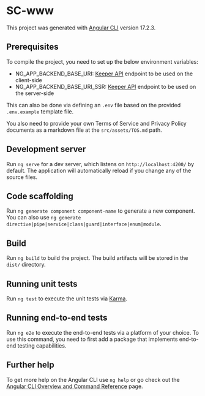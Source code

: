 # SC-www

This project was generated with [Angular CLI](https://github.com/angular/angular-cli) version 17.2.3.

## Prerequisites

To compile the project, you need to set up the below environment variables:

- NG_APP_BACKEND_BASE_URI: [Keeper API](https://github.com/SpareCores/sc-keeper) endpoint to be used on the client-side
- NG_APP_BACKEND_BASE_URI_SSR: [Keeper API](https://github.com/SpareCores/sc-keeper) endpoint to be used on the server-side

This can also be done via defining an `.env` file based on the provided `.env.example` template file.

You also need to provide your own Terms of Service and Privacy Policy documents as a markdown file at the `src/assets/TOS.md` path.

## Development server

Run `ng serve` for a dev server, which listens on `http://localhost:4200/` by default.
The application will automatically reload if you change any of the source files.

## Code scaffolding

Run `ng generate component component-name` to generate a new component.
You can also use `ng generate directive|pipe|service|class|guard|interface|enum|module`.

## Build

Run `ng build` to build the project. The build artifacts will be stored in the `dist/` directory.

## Running unit tests

Run `ng test` to execute the unit tests via [Karma](https://karma-runner.github.io).

## Running end-to-end tests

Run `ng e2e` to execute the end-to-end tests via a platform of your choice. To use this command, you need to first add a package that implements end-to-end testing capabilities.

## Further help

To get more help on the Angular CLI use `ng help` or go check out the [Angular CLI Overview and Command Reference](https://angular.io/cli) page.
